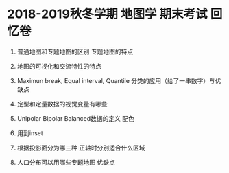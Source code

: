 # 2018-2019秋冬学期 地图学 期末考试 回忆卷

1. 普通地图和专题地图的区别 专题地图的特点

2. 地图的可视化和交流特性的特点

3. Maximun break,  Equal interval, Quantile 分类的应用（给了一串数字）与优缺点

4. 定型和定量数据的视觉变量有哪些

5. Unipolar Bipolar Balanced数据的定义 配色

6. 用到inset

7. 根据投影面分为哪三种 正轴时分别适合什么区域

8. 人口分布可以用哪些专题地图 优缺点


 